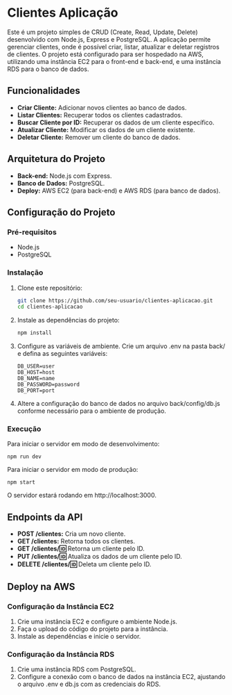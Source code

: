 
# Clientes Aplicação

Este é um projeto simples de CRUD (Create, Read, Update, Delete) desenvolvido com Node.js, Express e PostgreSQL. A aplicação permite gerenciar clientes, onde é possível criar, listar, atualizar e deletar registros de clientes. O projeto está configurado para ser hospedado na AWS, utilizando uma instância EC2 para o front-end e back-end, e uma instância RDS para o banco de dados.

## Funcionalidades

- **Criar Cliente:** Adicionar novos clientes ao banco de dados.
- **Listar Clientes:** Recuperar todos os clientes cadastrados.
- **Buscar Cliente por ID:** Recuperar os dados de um cliente específico.
- **Atualizar Cliente:** Modificar os dados de um cliente existente.
- **Deletar Cliente:** Remover um cliente do banco de dados.

## Arquitetura do Projeto

- **Back-end:** Node.js com Express.
- **Banco de Dados:** PostgreSQL.
- **Deploy:** AWS EC2 (para back-end) e AWS RDS (para banco de dados).

## Configuração do Projeto

### Pré-requisitos

- Node.js
- PostgreSQL

### Instalação

1. Clone este repositório:

   ```bash
   git clone https://github.com/seu-usuario/clientes-aplicacao.git
   cd clientes-aplicacao

2. Instale as dependências do projeto:

    ```bash
    npm install

3. Configure as variáveis de ambiente. Crie um arquivo .env na pasta back/ e defina as seguintes variáveis:

    ```
    DB_USER=user
    DB_HOST=host
    DB_NAME=name
    DB_PASSWORD=password
    DB_PORT=port

4. Altere a configuração do banco de dados no arquivo back/config/db.js conforme necessário para o ambiente de produção.

### Execução

Para iniciar o servidor em modo de desenvolvimento:

    npm run dev

Para iniciar o servidor em modo de produção:

    npm start

O servidor estará rodando em http://localhost:3000.
    
## Endpoints da API

- **POST /clientes:** Cria um novo cliente.
- **GET /clientes:** Retorna todos os clientes.
- **GET /clientes/:id:** Retorna um cliente pelo ID.
- **PUT /clientes/:id:** Atualiza os dados de um cliente pelo ID.
- **DELETE /clientes/:id:** Deleta um cliente pelo ID.

## Deploy na AWS

### Configuração da Instância EC2

1. Crie uma instância EC2 e configure o ambiente Node.js.
2. Faça o upload do código do projeto para a instância.
3. Instale as dependências e inicie o servidor.

### Configuração da Instância RDS

1. Crie uma instância RDS com PostgreSQL.
2. Configure a conexão com o banco de dados na instância EC2, ajustando o arquivo .env e db.js com as credenciais do RDS.
